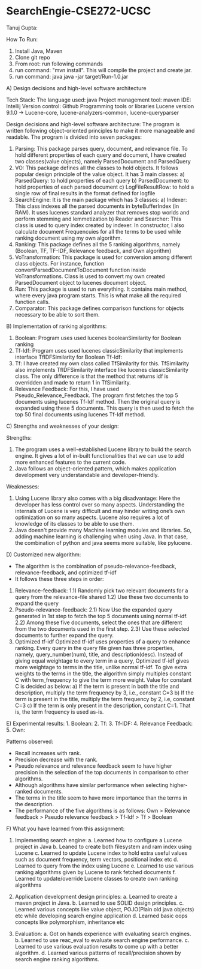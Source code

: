 # SearchEngie-CSE272-UCSC

Tanuj Gupta:

How To Run:
1. Install Java, Maven
2. Clone git repo
3. From root: run following commands
4. run command: "mvn install". This will compile the project and create jar.
5. run command: java java -jar target/Run-1.0.jar

A) Design decisions and high-level software architecture

Tech Stack:
The language used: java
Project management tool: maven IDE: Intellij
Version control: Github
Programming tools or libraries
Lucene version 9.1.0 ->
Lucene-core, lucene-analyzers-common, lucene-queryparser

Design decisions and high-level software architecture:
The program is written following object-oriented principles to make it more manageable and readable. The program is divided into seven packages:
1. Parsing:
   This package parses query, document, and relevance file. To hold different properties of each query and document, I have created two classes(value objects), namely ParsedDocument and ParsedQuery
2. VO:
   This package defines all the classes to hold objects. It follows popular design principle of the value object. It has 3 main classes:
   a) ParsedQuery: to hold properties of each query
   b) ParsedDocument: to hold properties of each parsed document
   c) LogFileResultRow: to hold a single row of final results in the format defined for logfile
3. SearchEngine:
   It is the main package which has 3 classes:
   a) Indexer: This class indexes all the parsed documents in byteBufferIndex (in RAM). It uses lucenes standard analyzer that removes stop worlds and perform stemming and lemmetization
   b) Reader and Searcher: This class is used to query index created by indexer. In constructor, I also calculate document Frequencuies for all the terms to be used while ranking document using my own algorithm.
4. Ranking:
   This package defines all the 5 ranking algorithms, namely (Boolean, TF, TF-IDF, Relevance feedback, and Own algorithm)
5. VoTransformation:
   This package is used for conversion among different class objects. For instance, function convertParsedDocumentToDocument function inside VoTransformations. Class is used to convert my own created ParsedDocument object to lucenes document object.
6. Run:
   This package is used to run everything. It contains main method, where every java program starts. This is what make all the required function calls.
7. Comparator:
   This package defines comparison functions for objects necessary to be able to sort them.



B) Implementation of ranking algorithms:
1. Boolean: Program uses used lucenes booleanSimilarity for Boolean ranking
2. Tf-Idf: Program uses used lucenes classicSimilarity that implements interface
   TfIDFSimilarity for Boolean Tf-Idf:
3. Tf: I have created my own class called TfSimilarity for this. TfSimilarity also
   implements TfIDFSimilarity interface like lucenes classicSimilarity class. The only difference is that the method that returns idf is overridden and made to return 1 in TfSimilarity.
4. Relevance Feedback: For this, I have used Pseudo_Relevance_Feedback. The program first fetches the top 5 documents using lucenes Tf-Idf method. Then the original query is expanded using these 5 documents. This query is then used to fetch the top 50 final documents using lucenes Tf-Idf method.

C) Strengths and weaknesses of your design:

Strengths:
1. The program uses a well-established Lucene library to build the search engine. It gives a lot of in-built functionalities that we can use to add more enhanced features to the current code.
2. Java follows an object-oriented pattern, which makes application development very understandable and developer-friendly.

Weaknesses:
1. Using Lucene library also comes with a big disadvantage:
   Here the developer has less control over so many aspects. Understanding the internals of Lucene is very difficult and may hinder writing one’s own optimization on so many aspects.
   Lucene also requires a lot of knowledge of its classes to be able to use them.
2. Java doesn't provide many Machine learning modules and libraries. So, adding machine learning is challenging when using Java. In that case, the combination of python and java seems more suitable, like pylucene.


D) Customized new algorithm:
- The algorithm is the combination of pseudo-relevance-feedback, relevance-feedback, and optimized tf-idf
- It follows these three steps in order:
1. Relevance-feedback:
   1.1) Randomly pick two relevant documents for a query from the relevance-file shared
   1.2) Use these two documents to expand the query
2. Pseudo-relevance-feedback:
   2.1) Now Use the expanded query generated in 1st step to fetch the top 5 documents using normal tf-idf.
   2.2) Among these five documents, select the ones that are different from the two documents used in the first step.
   2.3) Use these selected documents to further expand the query.
3. Optimized tf-idf
   Optimized tf-idf uses properties of a query to enhance ranking. Every query in the query file given has three properties, namely, query_number(num), title, and description(desc).
   Instead of giving equal weightage to every term in a query, Optimized tf-idf gives more weightage to terms in the title, unlike normal tf-idf.
   To give extra weights to the terms in the title, the algorithm simply multiples constant C with term_frequency to give the term more weight. Value for constant C is decided as below:
  a) If the term is present in both the title and description, multiply the term frequency by 3, i.e., constant C=3
  b) If the term is present in the title, multiply the term frequency by 2, i.e, constant C=3
  c) If the term is only present in the description, constant C=1. That is, the term frequency is used as-is.

E) Experimental results: 1. Boolean:
2. Tf:
3. Tf-IDF:
4. Relevance Feedback:
5. Own:

Patterns observed:
- Recall increases with rank.
- Precision decrease with the rank.
- Pseudo relevance and relevance feedback seem to have higher precision in the
  selection of the top documents in comparison to other algorithms.
- Although algorithms have similar performance when selecting higher-ranked
  documents.
- The terms in the title seem to have more importance than the terms in the
  description.
- The performance of the five algorithms is as follows:
  Own > Relevance feedback > Pseudo relevance feedback > Tf-Idf > Tf > Boolean
  

F) What you have learned from this assignment:

1. Implementing search engine:
   a. Learned how to configure a Lucene project in Java
   b. Leaned to create both filesystem and ram index using Lucene
   c. Learned to update Lucene index to hold extra useful values such as
   document frequency, term vectors, positional index etc
   d. Learned to query from the index using Lucene
   e. Learned to use various ranking algorithms given by Lucene to rank
   fetched documents
   f. Learned to update/override Lucene classes to create own ranking
   algorithms
   
2. Application development design principles:
   a. Learned to create a maven project in Java.
   b. Learned to use SOLID design principles.
   c. Learned various concepts like value object, POJO(Plain old java objects)
   etc while developing search engine application
   d. Learned basic oops concepts like polymorphism, inheritance etc

3. Evaluation:
   a. Got on hands experience with evaluating search engines.
   b. Learned to use reac_eval to evaluate search engine performance.
   c. Learned to use various evaluation results to come up with a better
   algorithm.
   d. Learned various patterns of recall/precision shown by search engine
   ranking algorithms.
